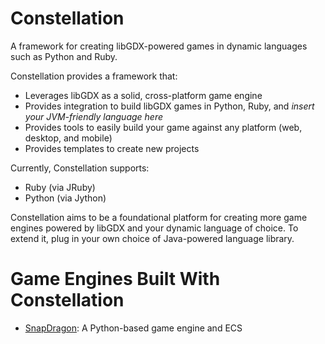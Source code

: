 # Constellation

A framework for creating libGDX-powered games in dynamic languages such as Python and Ruby. 

Constellation provides a framework that:

- Leverages libGDX as a solid, cross-platform game engine
- Provides integration to build libGDX games in Python, Ruby, and *insert your JVM-friendly language here*
- Provides tools to easily build your game against any platform (web, desktop, and mobile)
- Provides templates to create new projects

Currently, Constellation supports:

- Ruby (via JRuby)
- Python (via Jython)

Constellation aims to be a foundational platform for creating more game engines powered by libGDX and your dynamic language of choice. To extend it, plug in your own choice of Java-powered language library.

# Game Engines Built With Constellation

- [SnapDragon](https://github.com/ashes999/SnapDragon):  A Python-based game engine and ECS